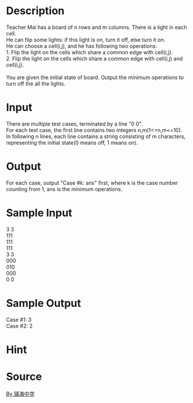 
# Description

<div class="content"><div>Teacher Mai has a board of n rows and m columns. There is a light in each cell.</div>
<div></div>
<div>He can flip some lights: if this light is on, turn it off, else turn it on.</div>
<div></div>
<div>He can choose a cell(i,j), and he has following two operations:</div>
<div></div>
<div>1. Flip the light on the cells which share a common edge with cell(i,j).</div>
<div>2. Flip the light on the cells which share a common edge with cell(i,j) and cell(i,j).</div>
<div>  </div>
<div>You are given the initial state of board. Output the minimum operations to turn off the all the lights.</div>
<p></p></div>

# Input

<div class="content"><div>There are multiple test cases, terminated by a line &#34;0 0&#34;.</div>
<div>
<div></div>
<div>For each test case, the first line contains two integers n,m(1&lt;=n,m&lt;=10).</div>
<div></div>
<div>In following n lines, each line contains a string consisting of m characters, representing the initial state(0 means off, 1 means on).</div>
</div>
<p></p></div>

# Output

<div class="content"><div>
<div>For each case, output &#34;Case #k: ans&#34; first, where k is the case number counting from 1, ans is the minimum operations.</div>
</div>
<p></p></div>

# Sample Input

<div class="content"><span class="sampledata">3 3<br/>
111<br/>
111<br/>
111<br/>
3 3<br/>
000<br/>
010<br/>
000<br/>
0 0</span></div>

# Sample Output

<div class="content"><span class="sampledata">Case #1: 3<br/>
Case #2: 2<br/>
</span></div>

# Hint

<div class="content"><p></p></div>

# Source

<div class="content"><p><a href="problemset.php?search=By 镇海中学">By 镇海中学</a></p></div>

